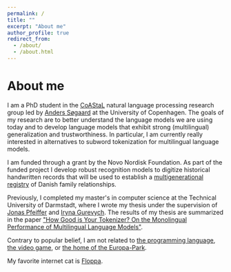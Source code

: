 ```yaml
---
permalink: /
title: ""
excerpt: "About me"
author_profile: true
redirect_from: 
  - /about/
  - /about.html
---
```


About me
===
I am a PhD student in the [CoAStaL](https://coastalcph.github.io/) natural language processing research group led by [Anders Søgaard](https://anderssoegaard.github.io/) at the University of Copenhagen. The goals of my research are to better understand the language models we are using today and to develop language models that exhibit strong (multilingual) generalization and trustworthiness. In particular, I am currently really interested in alternatives to subword tokenization for multilingual language models.

I am funded through a grant by the Novo Nordisk Foundation. As part of the funded project I develop robust recognition models to digitize historical handwritten records that will be used to establish a [multigenerational registry](https://novonordiskfonden.dk/en/news/kunstig-intelligens-skal-kortlaegge-danskernes-stam-trae-og-styrke-forskning/) of Danish family relationships.

Previously, I completed my master's in computer science at the Technical University of Darmstadt, where I wrote my thesis under the supervision of [Jonas Pfeiffer](https://pfeiffer.ai) and [Iryna Gurevych](https://www.informatik.tu-darmstadt.de/ukp/ukp_home/head_ukp/index.en.jsp). The results of my thesis are summarized in the paper ["How Good is Your Tokenizer? On the Monolingual Performance of Multilingual Language Models"](https://aclanthology.org/2021.acl-long.243/).

Contrary to popular belief, I am not related to [the programming language](https://en.wikipedia.org/wiki/Rust_(programming_language)), [the video game](https://en.wikipedia.org/wiki/Rust_(video_game)), or [the home of the Europa-Park](https://en.wikipedia.org/wiki/Rust,_Baden-W%C3%BCrttemberg).

My favorite internet cat is [Floppa](https://en.wikipedia.org/wiki/Big_Floppa).